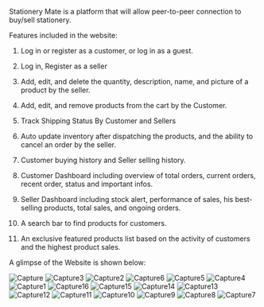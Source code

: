 Stationery Mate is a platform that will allow peer-to-peer connection to buy/sell stationery. 

Features included in the website: 

1) Log in or register as a customer, or log in as a guest.

2) Log in, Register as a seller

3) Add, edit, and delete the quantity, description, name, and picture of a product by the seller.

4) Add, edit, and remove products from the cart by the Customer.

5) Track Shipping Status By Customer and Sellers

6) Auto update inventory after dispatching the products, and the ability to cancel an order by the seller.

7) Customer buying history and Seller selling history.

8) Customer Dashboard including overview of total orders, current orders, recent order, status and important infos.

9) Seller Dashboard including stock alert, performance of sales, his best-selling products, total sales, and  ongoing orders.

10) A search bar to find products for customers.

11) An exclusive featured products list based on the activity of customers and the highest product sales.

A glimpse of the Website is shown below:


![Capture](https://github.com/user-attachments/assets/c742b418-5fca-43ca-907e-53c50c4dbcf9)
![Capture3](https://github.com/user-attachments/assets/a2e7827e-052a-4096-b4e7-cb58433c4c0f)
![Capture2](https://github.com/user-attachments/assets/aeb59083-e0af-46c3-8e6b-d8619cfd60b8)
![Capture6](https://github.com/user-attachments/assets/310a01de-e49c-4f8d-bab5-31d62f2dfc2f)
![Capture5](https://github.com/user-attachments/assets/36089ea3-3956-474a-89ba-77d6d0fac4f7)
![Capture4](https://github.com/user-attachments/assets/641a5df9-5898-44b6-b5f0-18608b2389a8)
![Capture1](https://github.com/user-attachments/assets/a8fb9e65-a1ed-4b0a-a734-02ae06e1aab7)
![Capture16](https://github.com/user-attachments/assets/8d33b8b5-511a-4bcc-8b77-e5358790d165)
![Capture15](https://github.com/user-attachments/assets/ccf5e92c-7edf-4b34-a13f-ba0967299fe8)
![Capture14](https://github.com/user-attachments/assets/c2d62aed-6618-492e-9903-b3390d674daa)
![Capture13](https://github.com/user-attachments/assets/1343e918-468c-493f-ae79-61247b4088e4)
![Capture12](https://github.com/user-attachments/assets/e8304271-61b9-4098-a551-c8b7300803d2)
![Capture11](https://github.com/user-attachments/assets/2384f467-15ae-4dce-814c-62b79af7e103)
![Capture10](https://github.com/user-attachments/assets/81ed42da-6e5b-40b1-b2ee-b6b8ac4a9704)
![Capture9](https://github.com/user-attachments/assets/d0bd1255-d2eb-4963-9c03-85de3aff033e)
![Capture8](https://github.com/user-attachments/assets/78385c81-c388-480b-9462-102d3b8aad73)
![Capture7](https://github.com/user-attachments/assets/52c24977-6fe5-412b-8a00-9a2cebc84e4c)



